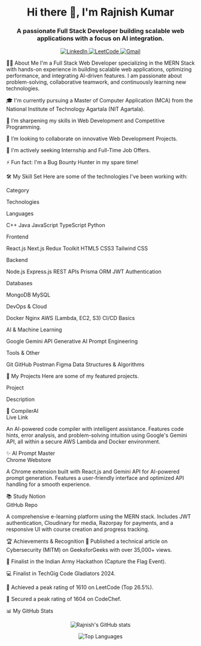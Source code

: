 <h1 align="center">Hi there 👋, I'm Rajnish Kumar</h1>
<h3 align="center">A passionate Full Stack Developer building scalable web applications with a focus on AI integration.</h3>

<p align="center">
<a href="https://www.linkedin.com/in/rajnish-kumar-412aba106/" target="_blank">
<img src="https://www.google.com/search?q=https://img.shields.io/badge/LinkedIn-0077B5%3Fstyle%3Dfor-the-badge%26logo%3Dlinkedin%26logoColor%3Dwhite" alt="LinkedIn"/>
</a>
<a href="https://leetcode.com/Rajnish_Kumar_04/" target="_blank">
<img src="https://www.google.com/search?q=https://img.shields.io/badge/LeetCode-FFA116%3Fstyle%3Dfor-the-badge%26logo%3Dleetcode%26logoColor%3Dblack" alt="LeetCode"/>
</a>
<a href="mailto:rajnishkumar13500@gmail.com">
<img src="https://img.shields.io/badge/Gmail-D14836?style=for-the-badge&logo=gmail&logoColor=white" alt="Gmail"/>
</a>
</p>

👨‍💻 About Me
I'm a Full Stack Web Developer specializing in the MERN Stack with hands-on experience in building scalable web applications, optimizing performance, and integrating AI-driven features. I am passionate about problem-solving, collaborative teamwork, and continuously learning new technologies.

🎓 I'm currently pursuing a Master of Computer Application (MCA) from the National Institute of Technology Agartala (NIT Agartala).

🌱 I’m sharpening my skills in Web Development and Competitive Programming.

🤝 I’m looking to collaborate on innovative Web Development Projects.

🤔 I'm actively seeking Internship and Full-Time Job Offers.

⚡ Fun fact: I'm a Bug Bounty Hunter in my spare time!

🛠️ My Skill Set
Here are some of the technologies I've been working with:

Category

Technologies

Languages

C++ Java JavaScript TypeScript Python

Frontend

React.js Next.js Redux Toolkit HTML5 CSS3 Tailwind CSS

Backend

Node.js Express.js REST APIs Prisma ORM JWT Authentication

Databases

MongoDB MySQL

DevOps & Cloud

Docker Nginx AWS (Lambda, EC2, S3) CI/CD Basics

AI & Machine Learning

Google Gemini API Generative AI Prompt Engineering

Tools & Other

Git GitHub Postman Figma Data Structures & Algorithms

🚀 My Projects
Here are some of my featured projects.

Project

Description

🤖 CompilerAI <br/> Live Link

An AI-powered code compiler with intelligent assistance. Features code hints, error analysis, and problem-solving intuition using Google's Gemini API, all within a secure AWS Lambda and Docker environment.

✨ AI Prompt Master <br/> Chrome Webstore

A Chrome extension built with React.js and Gemini API for AI-powered prompt generation. Features a user-friendly interface and optimized API handling for a smooth experience.

📚 Study Notion <br/> GitHub Repo

A comprehensive e-learning platform using the MERN stack. Includes JWT authentication, Cloudinary for media, Razorpay for payments, and a responsive UI with course creation and progress tracking.

🏆 Achievements & Recognition
📝 Published a technical article on Cybersecurity (MITM) on GeeksforGeeks with over 35,000+ views.

🏅 Finalist in the Indian Army Hackathon (Capture the Flag Event).

💻 Finalist in TechGig Code Gladiators 2024.

🚀 Achieved a peak rating of 1610 on LeetCode (Top 26.5%).

🌟 Secured a peak rating of 1604 on CodeChef.

📊 My GitHub Stats
<p align="center">
<img src="https://www.google.com/search?q=https://github-readme-stats.vercel.app/api%3Fusername%3Drajnishkumar13500%26show_icons%3Dtrue%26theme%3Dradical%26rank_icon%3Dgithub" alt="Rajnish's GitHub stats" />
</p>
<p align="center">
<img src="https://www.google.com/search?q=https://github-readme-stats.vercel.app/api/top-langs/%3Fusername%3Drajnishkumar13500%26layout%3Dcompact%26theme%3Dradical" alt="Top Languages" />
</p>
           


